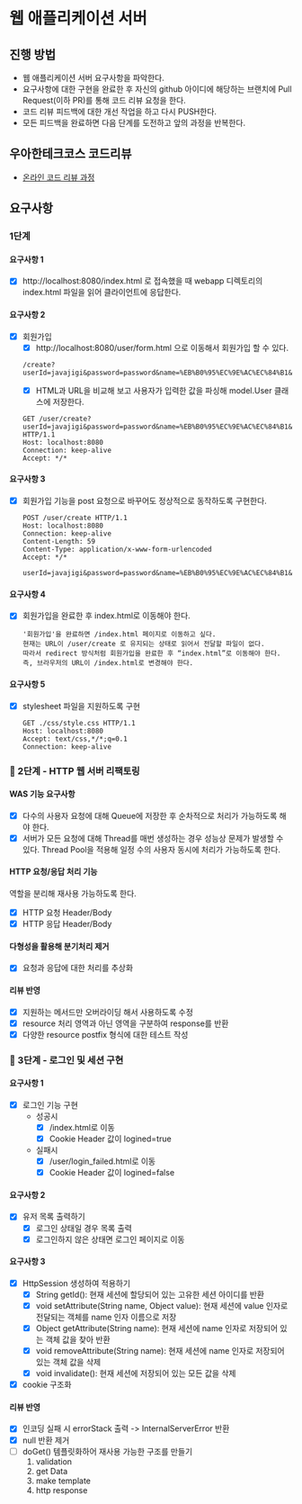 # 웹 애플리케이션 서버
## 진행 방법
* 웹 애플리케이션 서버 요구사항을 파악한다.
* 요구사항에 대한 구현을 완료한 후 자신의 github 아이디에 해당하는 브랜치에 Pull Request(이하 PR)를 통해 코드 리뷰 요청을 한다.
* 코드 리뷰 피드백에 대한 개선 작업을 하고 다시 PUSH한다.
* 모든 피드백을 완료하면 다음 단계를 도전하고 앞의 과정을 반복한다.

## 우아한테크코스 코드리뷰
* [온라인 코드 리뷰 과정](https://github.com/woowacourse/woowacourse-docs/blob/master/maincourse/README.md)

## 요구사항

### 1단계

#### 요구사항 1
 - [x] http://localhost:8080/index.html 로 접속했을 때 webapp 디렉토리의 index.html 파일을 읽어 클라이언트에 응답한다.
 
#### 요구사항 2
 - [x] 회원가입
    - [x] http://localhost:8080/user/form.html 으로 이동해서 회원가입 할 수 있다.
   ```
   /create?userId=javajigi&password=password&name=%EB%B0%95%EC%9E%AC%EC%84%B1&email=javajigi%40slipp.net
   ```
    - [x] HTML과 URL을 비교해 보고 사용자가 입력한 값을 파싱해 model.User 클래스에 저장한다.
   ```
   GET /user/create?userId=javajigi&password=password&name=%EB%B0%95%EC%9E%AC%EC%84%B1&email=javajigi%40slipp.net HTTP/1.1
   Host: localhost:8080
   Connection: keep-alive
   Accept: */*
   ```
#### 요구사항 3
 - [x] 회원가입 기능을 post 요청으로 바꾸어도 정상적으로 동작하도록 구현한다.
   ```
   POST /user/create HTTP/1.1
   Host: localhost:8080
   Connection: keep-alive
   Content-Length: 59
   Content-Type: application/x-www-form-urlencoded
   Accept: */*

   userId=javajigi&password=password&name=%EB%B0%95%EC%9E%AC%EC%84%B1&email=javajigi%40slipp.net
   ```
   
#### 요구사항 4
 - [x] 회원가입을 완료한 후 index.html로 이동해야 한다.
   ```
   '회원가입'을 완료하면 /index.html 페이지로 이동하고 싶다.
   현재는 URL이 /user/create 로 유지되는 상태로 읽어서 전달할 파일이 없다.
   따라서 redirect 방식처럼 회원가입을 완료한 후 “index.html”로 이동해야 한다.
   즉, 브라우저의 URL이 /index.html로 변경해야 한다.
   ```

#### 요구사항 5
 - [x] stylesheet 파일을 지원하도록 구현
   ```
   GET ./css/style.css HTTP/1.1
   Host: localhost:8080
   Accept: text/css,*/*;q=0.1
   Connection: keep-alive
   ```
   
### 🚀 2단계 - HTTP 웹 서버 리팩토링

#### WAS 기능 요구사항
- [x] 다수의 사용자 요청에 대해 Queue에 저장한 후 순차적으로 처리가 가능하도록 해야 한다.
- [x] 서버가 모든 요청에 대해 Thread를 매번 생성하는 경우 성능상 문제가 발생할 수 있다. 
Thread Pool을 적용해 일정 수의 사용자 동시에 처리가 가능하도록 한다.

#### HTTP 요청/응답 처리 기능
역할을 분리해 재사용 가능하도록 한다.
- [x] HTTP 요청 Header/Body 
- [x] HTTP 응답 Header/Body

#### 다형성을 활용해 분기처리 제거
- [x] 요청과 응답에 대한 처리를 추상화 

#### 리뷰 반영
- [x] 지원하는 메서드만 오버라이딩 해서 사용하도록 수정
- [x] resource 처리 영역과 아닌 영역을 구분하여 response를 반환
- [x] 다양한 resource postfix 형식에 대한 테스트 작성

### 🚀 3단계 - 로그인 및 세션 구현

#### 요구사항 1
- [x] 로그인 기능 구현
    - 성공시
        - [x] /index.html로 이동
        - [x] Cookie Header 값이 logined=true 
    - 실패시
        - [x] /user/login_failed.html로 이동
        - [x] Cookie Header 값이 logined=false 
 
#### 요구사항 2
- [x] 유저 목록 출력하기
    - [x] 로그인 상태일 경우 목록 출력
    - [x] 로그인하지 않은 상태면 로그인 페이지로 이동

#### 요구사항 3
- [x] HttpSession 생성하여 적용하기
    - [x] String getId(): 현재 세션에 할당되어 있는 고유한 세션 아이디를 반환
    - [x] void setAttribute(String name, Object value): 현재 세션에 value 인자로 전달되는 객체를 name 인자 이름으로 저장
    - [x] Object getAttribute(String name): 현재 세션에 name 인자로 저장되어 있는 객체 값을 찾아 반환
    - [x] void removeAttribute(String name): 현재 세션에 name 인자로 저장되어 있는 객체 값을 삭제
    - [x] void invalidate(): 현재 세션에 저장되어 있는 모든 값을 삭제
- [x] cookie 구조화

#### 리뷰 반영
- [x] 인코딩 실패 시 errorStack 출력 -> InternalServerError 반환 
- [x] null 반환 제거
- [ ] doGet() 템플릿화하어 재사용 가능한 구조를 만들기
    1. validation
    2. get Data
    3. make template
    4. http response 